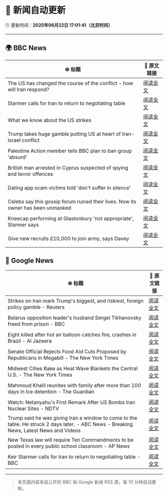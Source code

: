 # 🧠 新闻自动更新

🕒 更新时间：**2025年06月22日 17:01:41（北京时间）**

---

## 🌍 BBC News

| 🌐 标题 | 🔗 原文链接 |
|--------|-------------|
| The US has changed the course of the conflict - how will Iran respond? | [阅读全文](https://www.bbc.com/news/articles/c9dgpjqg12lo) |
| Starmer calls for Iran to return to negotiating table | [阅读全文](https://www.bbc.com/news/articles/cq53l41gl8jo) |
| What we know about the US strikes | [阅读全文](https://www.bbc.com/news/articles/cvg9r4q99g4o) |
| Trump takes huge gamble putting US at heart of Iran-Israel conflict | [阅读全文](https://www.bbc.com/news/articles/cvg86pd63j8o) |
| Palestine Action member tells BBC plan to ban group 'absurd' | [阅读全文](https://www.bbc.com/news/articles/cq6m24v7910o) |
| British man arrested in Cyprus suspected of spying and terror offences | [阅读全文](https://www.bbc.com/news/articles/c628jy5rg78o) |
| Dating app scam victims told 'don't suffer in silence' | [阅读全文](https://www.bbc.com/news/articles/cyvjy0871dqo) |
| Celebs say this gossip forum ruined their lives. Now its owner has been unmasked | [阅读全文](https://www.bbc.com/news/articles/c5y7j512ln7o) |
| Kneecap performing at Glastonbury 'not appropriate', Starmer says | [阅读全文](https://www.bbc.com/news/articles/cg5z26dpgd7o) |
| Give new recruits £10,000 to join army, says Davey | [阅读全文](https://www.bbc.com/news/articles/c70x451xpx5o) |

## 📰 Google News

| 🌐 标题 | 🔗 原文链接 |
|--------|-------------|
| Strikes on Iran mark Trump's biggest, and riskiest, foreign policy gamble - Reuters | [阅读全文](https://news.google.com/rss/articles/CBMirAFBVV95cUxOQjBEOE94MDhvTnJXSDUya0hjX0R3X0RYY1Z4RjBQcC12UzZCZWFSYlhZckJ5a3pidFFTOURiUGd5THpYLThHSld2amJGQ0JlYVNFWk5ZZHRwYlQ4TVprd0l6OGtvdDhsc1JSYkI2aFBZandQVWdTOTBiSlZnT3dua0F6aFJZOU0wMUJaaTNfbFpSZDRQdnFTQU5IUkR0TFVycVQ4Vnh4MENWOVAt?oc=5) |
| Belarus opposition leader's husband Sergei Tikhanovsky freed from prison - BBC | [阅读全文](https://news.google.com/rss/articles/CBMiWkFVX3lxTE92N1ZtSVVnQVFsQmJFalRLeGlXMDZjS0Q3c283eXVnQjFtOS1ZS1JyRVJtaDdaZVhnNjBiMC1ZQzY2U3lmRlkzS2NmMlRPTTZPcmlzUVpXVWVXZ9IBX0FVX3lxTE5UTHRFb0phMVZIQ09oYW92NEhwMDBzZ281X3lnTUpLb2xOa3NpNFExQi1UWXFSTl9wUXNBLU1kaHItNkFRV1ZDQ1NGeEFId2FwLUlLdjduNE1jQ3ZJZkdB?oc=5) |
| Eight killed after hot air balloon catches fire, crashes in Brazil - Al Jazeera | [阅读全文](https://news.google.com/rss/articles/CBMilgFBVV95cUxPTUJyTVlTU1A0amVGRkc1UE5Cd0ZaNF8ya1NmNF85MlRSZlhObUVkVjh2c2xyenlXdXIwSTgwMDBXZVItN2psX1JRcW9mRl8tdmJSMXQ5RE9HbjktVGoxQ1pkeXNSWFc2bjdqQzVFUy1GV3NSOS1pSURWN1JXX21SWUZMMEhfX3hEeFBTV2RpMTExRTZKbnfSAZsBQVVfeXFMT0dfa3A5dW1LWVFid05Pdndwbnl6ZVNBUTdWYldiWmxvMTFKLWtVZmZrc3g1YmVrU3pWV3BfR0stb2FJWGxEUGt6T3JTVThUWUdzbGtCekNHMllLWXhONWJUdVJzMkNaZG80NU5lSkFLajdDQUFGcHAyWUlZVDJkUThQYTN0MHEyN0Nfb1BmZGREX3VURERJbXRKSUk?oc=5) |
| Senate Official Rejects Food Aid Cuts Proposed by Republicans in Megabill - The New York Times | [阅读全文](https://news.google.com/rss/articles/CBMigAFBVV95cUxOSWdHeFZxcEFBNl9CVTBvQ0xfTmFHc2RxbGZjUE90a2RYOVgxZFl6aERNOWJrUTZEUzZaVlFZYTJiakMwWlkxN01TN1liQUdBQ2xHTVN5MVczbVc5T3phbVFJejdVRHJscXk3aFZlRHRRT1VKV3J4V3dVZUlQYUpVQQ?oc=5) |
| Midwest Cities Bake as Heat Wave Blankets the Central U.S. - The New York Times | [阅读全文](https://news.google.com/rss/articles/CBMie0FVX3lxTE9kcENNRHpacXhoc1F1dkowNHB6Yjdqc09lSVZ4VGtnaFF0QVZHNC05U3hWa2swc1M2ZlNLVXc2NnM4UG1qb0lIaElGajZoMEYxR3lqelZrNUFoU1B1bzJ3NUxIYUxEcmlSeEMyR3V0bW1Bajgwak95anA1VQ?oc=5) |
| Mahmoud Khalil reunites with family after more than 100 days in Ice detention - The Guardian | [阅读全文](https://news.google.com/rss/articles/CBMihAFBVV95cUxOcVM2aklpbmxxbWhieS1DWmVGRHNLT0NHaENxTlhIZnhjdFNVbUNhU1FGOXlZYllqcVNfalpyVnhJdzJ1VmZyWTFPcXNtVGY5ekdBQ1NwZlFPMlNlbDEwZzZBaE5vc1lFcXVQWm8zZnpWc0FsT1lkTWdobDlvdm1SMjljYVA?oc=5) |
| Watch: Netanyahu's First Remark After US Bombs Iran Nuclear Sites - NDTV | [阅读全文](https://news.google.com/rss/articles/CBMi1gFBVV95cUxQVEluSS1UVUZROUdNeTZ3dFVZdXZpUWpXSV9vRU1JT2h0WnF4VUt0c0VLdUNUNnZfZUp5VkR4QVBnWllNSGRoWUMtMlFvNnpTbWRDLXFtRU11MlQtblFYakxxT2VERVAtWEVYTXk5Q2o5bHBWMk0xamI4d1k1LW1aclNRUUZxRUNhQVhFTWtRQktjMkxDdVdKRlhhYU04WS1mNURRRl82SDlrTDg2V2poQVpLb1RWLTUxV2VtUTc0cnhUOUFoR3BhZndNR0MxYlBacDRXdzBB?oc=5) |
| Trump said he was giving Iran a window to come to the table. He struck 2 days later. - ABC News - Breaking News, Latest News and Videos | [阅读全文](https://news.google.com/rss/articles/CBMimwFBVV95cUxON0NJczR0X213a2lvR20yM0wzSXlvaVBMTWtPNFBPWEZPZG5PcHpieW1tazQxMVBXYWVSYmdGZ0dRcmlkRU5YUmhJcDlhYlc0S3hBRVhiYnJfU3FpQy0tNW9BRnZ6ajdPdF9KamFjcktDM3FXbzdaZUhjN3hSb0pieDloMlZTTWtlWFdBamJndi16UktXMjRlZjJZQdIBoAFBVV95cUxOSG1HUUhGZUF0X29fQVlkTk5BbV9sbndEUE9sWUEtNDBzNk9URmlPNHdYQTJ5QVBNNk41b0pJcGhtWEFoTFRwN2N0UWNxajIxTENmVmdSMWZrMjZfNkpNR2FfazlhRU92WUY0N1ZhVXRERGI5SGtWTXNpTk5RWTBwdHUtRnJlZnNrMkVYQVFyWnI4SUFZNklXemJIM1dSenJO?oc=5) |
| New Texas law will require Ten Commandments to be posted in every public school classroom - AP News | [阅读全文](https://news.google.com/rss/articles/CBMijwFBVV95cUxQT0tvYXFZUE1hNnBLUDNYTVAxZ0JYNWhTRUdSQzNYSFFhMHdSLTV5MDNqZ25WUFpndzhyMlNxNHZxVmNhay0xTmVxTEFZNHVzblI2QWQxX2VNbm9VZzZsSDhLT0pWVGVvc2JpczVkU3lPR2ZOdHItMHFfTWdHNmUwU0hZem10TXVYYTB5V0JvVQ?oc=5) |
| Keir Starmer calls for Iran to return to negotiating table - BBC | [阅读全文](https://news.google.com/rss/articles/CBMiWkFVX3lxTE15Q2QtS0UzRVd4bHQ0Z0x1QkJFNGJLZjhObDlYNW1oQUpfTXZfUEpHTlRUeEEwaFA0T215ZmloLVh6WDZscG5RelRieGpHMU1LZk4xVW9oV0h5Z9IBX0FVX3lxTE5aY2ZrRzdoS1RHc0R4Z3JEX0pBTmxfYjEzNTFhY3VHQ29lLW9PQ0ZaYk9EbTZrYklyOW1zMjNhT0FKTktyT2JzSmNGOG1VT1M3UFJpWmdOMDVKWFJpd1Vv?oc=5) |

---
> 本页面内容来自公开的 BBC 和 Google 新闻 RSS 源，每 10 分钟自动更新。